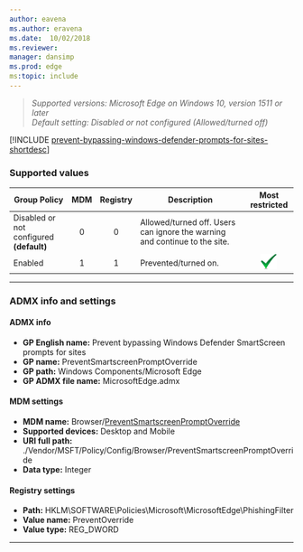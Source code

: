 ```yaml
---
author: eavena
ms.author: eravena
ms.date:  10/02/2018
ms.reviewer: 
manager: dansimp
ms.prod: edge
ms:topic: include
---
```


<!-- ## Prevent bypassing Windows Defender SmartScreen prompts for sites -->
>*Supported versions: Microsoft Edge on Windows 10, version 1511 or later*<br>
>*Default setting:  Disabled or not configured (Allowed/turned off)*

[!INCLUDE [prevent-bypassing-windows-defender-prompts-for-sites-shortdesc](../shortdesc/prevent-bypassing-windows-defender-prompts-for-sites-shortdesc.md)]

### Supported values

|                Group Policy                 | MDM | Registry |                                Description                                 |                 Most restricted                  |
|---------------------------------------------|:---:|:--------:|----------------------------------------------------------------------------|:------------------------------------------------:|
| Disabled or not configured<br>**(default)** |  0  |    0     | Allowed/turned off. Users can ignore the warning and continue to the site. |                                                  |
|                   Enabled                   |  1  |    1     |                            Prevented/turned on.                            | ![Most restricted value](../images/check-gn.png) |

---

### ADMX info and settings
#### ADMX info
- **GP English name:** Prevent bypassing Windows Defender SmartScreen prompts for sites 
- **GP name:** PreventSmartscreenPromptOverride
- **GP path:** Windows Components/Microsoft Edge
- **GP ADMX file name:** MicrosoftEdge.admx

#### MDM settings
- **MDM name:** Browser/[PreventSmartscreenPromptOverride](https://docs.microsoft.com/windows/client-management/mdm/policy-csp-browser#browser-preventsmartscreenpromptoverride)
- **Supported devices:** Desktop and Mobile
- **URI full path:** ./Vendor/MSFT/Policy/Config/Browser/PreventSmartscreenPromptOverride 
- **Data type:** Integer

#### Registry settings
- **Path:** HKLM\SOFTWARE\Policies\Microsoft\MicrosoftEdge\PhishingFilter 
- **Value name:** PreventOverride
- **Value type:** REG_DWORD

<hr>
